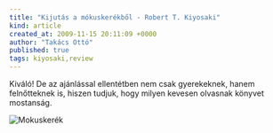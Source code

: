 ```yaml
---
title: "Kijutás a mókuskerékből - Robert T. Kiyosaki"
kind: article
created_at: 2009-11-15 20:11:09 +0000
author: "Takács Ottó"
published: true
tags: kiyosaki,review
---
```

Kiváló! De az ajánlással ellentétben nem csak gyerekeknek, hanem felnőtteknek is, hiszen tudjuk, hogy milyen kevesen olvasnak könyvet mostanság.

![Mokuskerék](/sites/default/files/_mokuskerek_2.jpg)

<div class='old-comments'></div>